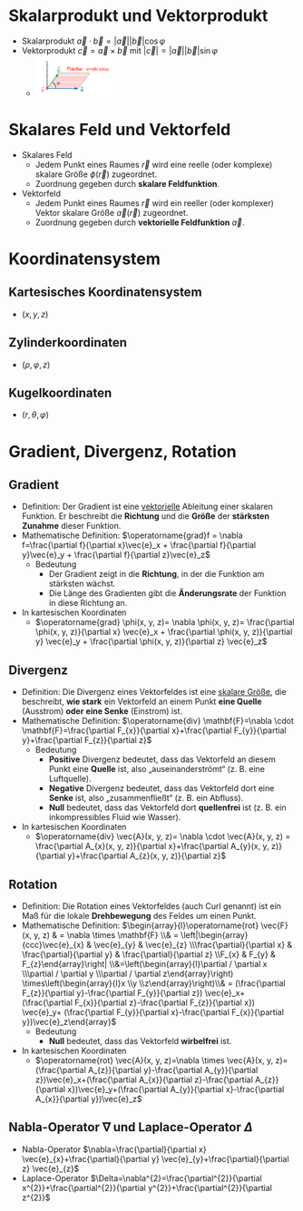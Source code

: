# Skalarprodukt und Vektorprodukt 
- Skalarprodukt $\vec{a} \cdot \vec{b}=|\vec{a}||\vec{b}| \cos \varphi$ 
- Vektorprodukt $\vec{c}=\vec{a} \times \vec{b}$ mit $|\vec{c}|=|\vec{a}||\vec{b}| \sin \varphi$ 
	- <img src="https://raw.githubusercontent.com/xiaomeng-huang-study/images_Theoretische_Elektrotechnik/refs/heads/main/Scrennshot_2025-03-24_21-50-47.png?raw=" width="30%" /> 



# Skalares Feld und Vektorfeld 
- Skalares Feld 
	- Jedem Punkt eines Raumes $\overrightarrow{r}$ wird eine reelle (oder komplexe) skalare Größe $\phi(\overrightarrow{r})$ zugeordnet. 
	- Zuordnung gegeben durch **skalare Feldfunktion**. 
- Vektorfeld 
	- Jedem Punkt eines Raumes $\overrightarrow{r}$ wird ein reeller (oder komplexer) Vektor skalare Größe $\overrightarrow{a}(\overrightarrow{r})$ zugeordnet. 
	- Zuordnung gegeben durch **vektorielle Feldfunktion** $\overrightarrow{a}$. 


# Koordinatensystem 
## Kartesisches Koordinatensystem 
- $(x, y, z)$ 

## Zylinderkoordinaten 
- $(\rho, \varphi, z)$  

## Kugelkoordinaten 
- $(r, \theta, \varphi)$ 


# Gradient, Divergenz, Rotation
## Gradient 
- Definition: Der Gradient ist eine <ins>vektorielle</ins> Ableitung einer skalaren Funktion. Er beschreibt die **Richtung** und die **Größe** der **stärksten Zunahme** dieser Funktion. 
- Mathematische Definition: $\operatorname{grad}f = \nabla f=\frac{\partial f}{\partial x}\vec{e}_x + \frac{\partial f}{\partial y}\vec{e}_y + \frac{\partial f}{\partial z}\vec{e}_z$ 
	- Bedeutung 
		- Der Gradient zeigt in die **Richtung**, in der die Funktion am stärksten wächst. 
		- Die Länge des Gradienten gibt die **Änderungsrate** der Funktion in diese Richtung an. 
- In kartesischen Koordinaten 
	- $\operatorname{grad} \phi(x, y, z)= \nabla \phi(x, y, z)= \frac{\partial \phi(x, y, z)}{\partial x} \vec{e}_x + \frac{\partial \phi(x, y, z)}{\partial y} \vec{e}_y + \frac{\partial \phi(x, y, z)}{\partial z} \vec{e}_z$ 

## Divergenz 
- Definition: Die Divergenz eines Vektorfeldes ist eine <ins>skalare Größe</ins>, die beschreibt, **wie stark** ein Vektorfeld an einem Punkt **eine Quelle** (Ausstrom) **oder** **eine Senke** (Einstrom) ist. 
- Mathematische Definition: $\operatorname{div} \mathbf{F}=\nabla \cdot \mathbf{F}=\frac{\partial F_{x}}{\partial x}+\frac{\partial F_{y}}{\partial y}+\frac{\partial F_{z}}{\partial z}$ 
	- Bedeutung 
		- **Positive** Divergenz bedeutet, dass das Vektorfeld an diesem Punkt eine **Quelle** ist, also „auseinanderströmt“ (z. B. eine Luftquelle). 
		- **Negative** Divergenz bedeutet, dass das Vektorfeld dort eine **Senke** ist, also „zusammenfließt“ (z. B. ein Abfluss). 
		- **Null** bedeutet, dass das Vektorfeld dort **quellenfrei** ist (z. B. ein inkompressibles Fluid wie Wasser). 
- In kartesischen Koordinaten 
	- $\operatorname{div} \vec{A}(x, y, z)= \nabla \cdot \vec{A}(x, y, z) = \frac{\partial A_{x}(x, y, z)}{\partial x}+\frac{\partial A_{y}(x, y, z)}{\partial y}+\frac{\partial A_{z}(x, y, z)}{\partial z}$ 

## Rotation 
- Definition: Die Rotation eines Vektorfeldes (auch Curl genannt) ist ein Maß für die lokale **Drehbewegung** des Feldes um einen Punkt. 
- Mathematische Definition: $\begin{array}{l}\operatorname{rot} \vec{F}(x, y, z) & = \nabla \times \mathbf{F} \\& = \left|\begin{array}{ccc}\vec{e}_{x} & \vec{e}_{y} & \vec{e}_{z} \\\frac{\partial}{\partial x} & \frac{\partial}{\partial y} & \frac{\partial}{\partial z} \\F_{x} & F_{y} & F_{z}\end{array}\right| \\&=\left(\begin{array}{l}\partial / \partial x \\\partial / \partial y \\\partial / \partial z\end{array}\right) \times\left(\begin{array}{l}x \\y \\z\end{array}\right)\\& = (\frac{\partial F_{z}}{\partial y}-\frac{\partial F_{y}}{\partial z}) \vec{e}_x+ (\frac{\partial F_{x}}{\partial z}-\frac{\partial F_{z}}{\partial x}) \vec{e}_y+ (\frac{\partial F_{y}}{\partial x}-\frac{\partial F_{x}}{\partial y})\vec{e}_z\end{array}$ 
	- Bedeutung 
		- **Null** bedeutet, dass das Vektorfeld **wirbelfrei** ist. 
- In kartesischen Koordinaten 
	- $\operatorname{rot} \vec{A}(x, y, z)=\nabla \times \vec{A}(x, y, z)=(\frac{\partial A_{z}}{\partial y}-\frac{\partial A_{y}}{\partial z})\vec{e}_x+(\frac{\partial A_{x}}{\partial z}-\frac{\partial A_{z}}{\partial x})\vec{e}_y+(\frac{\partial A_{y}}{\partial x}-\frac{\partial A_{x}}{\partial y})\vec{e}_z$ 

## Nabla-Operator $\nabla$ und Laplace-Operator $\Delta$ 
- Nabla-Operator $\nabla=\frac{\partial}{\partial x} \vec{e}_{x}+\frac{\partial}{\partial y} \vec{e}_{y}+\frac{\partial}{\partial z} \vec{e}_{z}$ 
- Laplace-Operator $\Delta=\nabla^{2}=\frac{\partial^{2}}{\partial x^{2}}+\frac{\partial^{2}}{\partial y^{2}}+\frac{\partial^{2}}{\partial z^{2}}$ 

